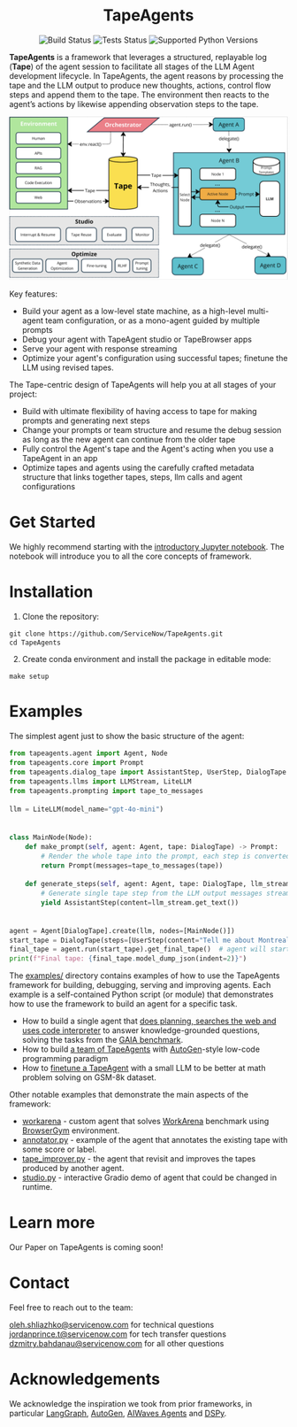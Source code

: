 <div align="center">

# TapeAgents

![Build Status](https://github.com/ServiceNow/TapeAgents/actions/workflows/build.yml/badge.svg)
![Tests Status](https://github.com/ServiceNow/TapeAgents/actions/workflows/python-tests.yml/badge.svg)
![Supported Python Versions](https://img.shields.io/badge/python-3.10%20%7C%203.11%20%7C%203.12-blue)

</div>

**TapeAgents** is a framework that leverages a structured, replayable log (**Tape**) of the agent session to facilitate all stages of the LLM Agent development lifecycle. In TapeAgents, the agent reasons by processing the tape and the LLM output to produce new thoughts, actions, control flow steps and append them to the tape. The environment then reacts to the agent’s actions by likewise appending observation steps to the tape.

![image](/assets/overview.png)


Key features:
- Build your agent as a low-level state machine, as a high-level multi-agent team configuration, or as a mono-agent guided by multiple prompts
- Debug your agent with TapeAgent studio or TapeBrowser apps
- Serve your agent with response streaming
- Optimize your agent's configuration using successful tapes; finetune the LLM using revised tapes.

The Tape-centric design of TapeAgents will help you at all stages of your project:
- Build with ultimate flexibility of having access to tape for making prompts and generating next steps
- Change your prompts or team structure and resume  the debug session as long as the new agent can continue from the older tape
- Fully control the Agent's tape and the Agent's acting when you use a TapeAgent in an app
- Optimize tapes and agents using the carefully crafted metadata structure that links together tapes, steps, llm calls and agent configurations

# Get Started

We highly recommend starting with the [introductory Jupyter notebook](/intro.ipynb). The notebook will introduce you to all the core concepts of framework. 

# Installation

1. Clone the repository:
```
git clone https://github.com/ServiceNow/TapeAgents.git
cd TapeAgents
```

2. Create conda environment and install the package in editable mode:
```
make setup
```

# Examples

The simplest agent just to show the basic structure of the agent:
```python
from tapeagents.agent import Agent, Node
from tapeagents.core import Prompt
from tapeagents.dialog_tape import AssistantStep, UserStep, DialogTape
from tapeagents.llms import LLMStream, LiteLLM
from tapeagents.prompting import tape_to_messages

llm = LiteLLM(model_name="gpt-4o-mini")


class MainNode(Node):
    def make_prompt(self, agent: Agent, tape: DialogTape) -> Prompt:
        # Render the whole tape into the prompt, each step is converted to message
        return Prompt(messages=tape_to_messages(tape))

    def generate_steps(self, agent: Agent, tape: DialogTape, llm_stream: LLMStream):
        # Generate single tape step from the LLM output messages stream.
        yield AssistantStep(content=llm_stream.get_text())


agent = Agent[DialogTape].create(llm, nodes=[MainNode()])
start_tape = DialogTape(steps=[UserStep(content="Tell me about Montreal in 3 sentences")])
final_tape = agent.run(start_tape).get_final_tape()  # agent will start executing the first node
print(f"Final tape: {final_tape.model_dump_json(indent=2)}")
```

The [examples/](examples/) directory contains examples of how to use the TapeAgents framework for building, debugging, serving and improving agents. Each example is a self-contained Python script (or module) that demonstrates how to use the framework to build an agent for a specific task.

- How to build a single agent that [does planning, searches the web and uses code interpreter](examples/gaia_agent) to answer knowledge-grounded questions, solving the tasks from the [GAIA benchmark](https://huggingface.co/spaces/gaia-benchmark/leaderboard).
- How to build [a team of TapeAgents](examples/data_science) with [AutoGen](https://github.com/microsoft/autogen)-style low-code programming paradigm
- How to [finetune a TapeAgent](examples/gsm8k_tuning) with a small LLM to be better at math problem solving on GSM-8k dataset.


Other notable examples that demonstrate the main aspects of the framework:
- [workarena](examples/workarena) - custom agent that solves [WorkArena](https://github.com/ServiceNow/WorkArena) benchmark using [BrowserGym](https://github.com/ServiceNow/BrowserGym) environment.
- [annotator.py](annotator.py) - example of the agent that annotates the existing tape with some score or label.
- [tape_improver.py](examples/tape_improver.py) - the agent that revisit and improves the tapes produced by another agent.
- [studio.py](examples/studio.py) - interactive Gradio demo of agent that could be changed in runtime.



# Learn more 

Our Paper on TapeAgents is coming soon!

# Contact

Feel free to reach out to the team:

oleh.shliazhko@servicenow.com for technical questions
jordanprince.t@servicenow.com for tech transfer questions
dzmitry.bahdanau@servicenow.com for all other questions

# Acknowledgements

We acknowledge the inspiration we took from prior frameworks, in particular [LangGraph](https://github.com/langchain-ai/langgraph), [AutoGen](https://github.com/microsoft/autogen), [AIWaves Agents](https://github.com/aiwaves-cn/agents) and [DSPy](https://github.com/stanfordnlp/dspy).


